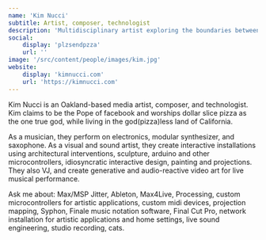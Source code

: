```yaml
---
name: 'Kim Nucci'
subtitle: Artist, composer, technologist
description: 'Multidisciplinary artist exploring the boundaries between intimacy and competition.'
social:
    display: 'plzsendpzza'
    url: ''
image: '/src/content/people/images/kim.jpg'
website:
    display: 'kimnucci.com'
    url: 'https://kimnucci.com'
---
```


Kim Nucci is an Oakland-based media artist, composer, and technologist. Kim claims to be the Pope of facebook and worships dollar slice pizza as the one true god, while living in the god(pizza)less land of California.

As a musician, they perform on electronics, modular synthesizer, and saxophone. As a visual and sound artist, they create interactive installations using architectural interventions, sculpture, arduino and other microcontrollers, idiosyncratic interactive design, painting and projections. They also VJ, and create generative and audio-reactive video art for live musical performance.

Ask me about:
Max/MSP Jitter, Ableton, Max4Live, Processing, custom microcontrollers for artistic applications, custom midi devices, projection mapping, Syphon, Finale music notation software, Final Cut Pro, network installation for artistic applications and home settings, live sound engineering, studio recording, cats.
